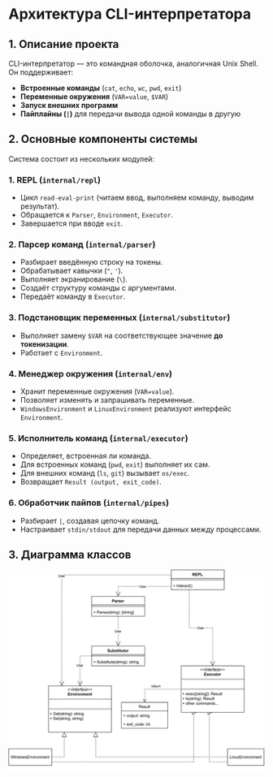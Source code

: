 # Архитектура CLI-интерпретатора

## 1. Описание проекта  
CLI-интерпретатор — это командная оболочка, аналогичная Unix Shell.  
Он поддерживает:  

- **Встроенные команды** (`cat`, `echo`, `wc`, `pwd`, `exit`)  
- **Переменные окружения** (`VAR=value`, `$VAR`)  
- **Запуск внешних программ**  
- **Пайплайны (`|`)** для передачи вывода одной команды в другую

## 2. Основные компоненты системы  

Система состоит из нескольких модулей:  

### **1. REPL (`internal/repl`)**  
- Цикл `read-eval-print` (читаем ввод, выполняем команду, выводим результат).  
- Обращается к `Parser`, `Environment`, `Executor`.  
- Завершается при вводе `exit`.  

### **2. Парсер команд (`internal/parser`)**  
- Разбирает введённую строку на токены.  
- Обрабатывает кавычки (`"`, `'`).  
- Выполняет экранирование (`\`).  
- Создаёт структуру команды с аргументами.  
- Передаёт команду в `Executor`.

### **3. Подстановщик переменных (`internal/substitutor`)**  
- Выполняет замену `$VAR` на соответствующее значение **до токенизации**.  
- Работает с `Environment`.  

### **4. Менеджер окружения (`internal/env`)**  
- Хранит переменные окружения (`VAR=value`).  
- Позволяет изменять и запрашивать переменные.  
- `WindowsEnvironment` и `LinuxEnvironment` реализуют интерфейс `Environment`.  

### **5. Исполнитель команд (`internal/executor`)**  
- Определяет, встроенная ли команда.  
- Для встроенных команд (`pwd`, `exit`) выполняет их сам.  
- Для внешних команд (`ls`, `git`) вызывает `os/exec`.  
- Возвращает `Result (output, exit_code)`.  

### **6. Обработчик пайпов (`internal/pipes`)**  
- Разбирает `|`, создавая цепочку команд.  
- Настраивает `stdin/stdout` для передачи данных между процессами.

## 3. Диаграмма классов

![Диаграмма](./Диаграмма%20классов.drawio.svg)